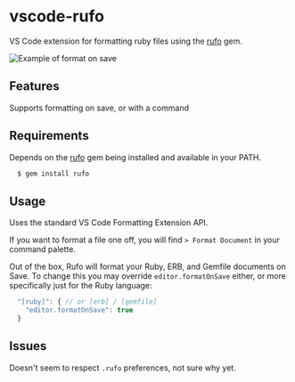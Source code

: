 # vscode-rufo

VS Code extension for formatting ruby files using the [rufo](https://github.com/ruby-formatter/rufo) gem.

![Example of format on save](https://github.com/bessey/vscode-rufo/raw/master/./formatting-example.gif)

## Features

Supports formatting on save, or with a command

## Requirements

Depends on the [rufo](https://github.com/ruby-formatter/rufo) gem being installed and available in your PATH.

```bash
  $ gem install rufo
```

## Usage

Uses the standard VS Code Formatting Extension API.

If you want to format a file one off, you will find `> Format Document` in your command palette.

Out of the box, Rufo will format your Ruby, ERB, and Gemfile documents on Save. To change this you may override `editor.formatOnSave` either, or more specifically just for the Ruby language:

```js
  "[ruby]": { // or [erb] / [gemfile]
    "editor.formatOnSave": true
  }
```

## Issues

Doesn't seem to respect `.rufo` preferences, not sure why yet.
